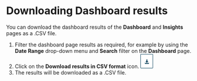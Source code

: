 # Downloading Dashboard results

<head>
  <meta name="guidename" content="Flow"/>
  <meta name="context" content="GUID-361e6922-d0e2-440e-b453-683ae6fe24c2"/>
</head>


You can download the dashboard results of the **Dashboard** and **Insights** pages as a .CSV file.

1.  Filter the dashboard page results as required, for example by using the **Date Range** drop-down menu and **Search** filter on the **Dashboard** page.
2.  Click on the **Download results in CSV format** icon. ![The Download results in CSV format icon](../Images/img-flo-Dashboard_Download_Icon_ef0cf87d-4466-49c2-9983-fb3bad3f7464.gif)
3.  The results will be downloaded as a .CSV file.